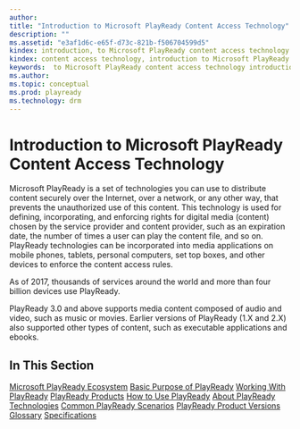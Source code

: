 ```yaml
---
author: 
title: "Introduction to Microsoft PlayReady Content Access Technology"
description: ""
ms.assetid: "e3af1d6c-e65f-d73c-821b-f506704599d5"
kindex: introduction, to Microsoft PlayReady content access technology
kindex: content access technology, introduction to Microsoft PlayReady
keywords:  to Microsoft PlayReady content access technology introduction,  introduction to Microsoft PlayReady content access technology
ms.author: 
ms.topic: conceptual
ms.prod: playready
ms.technology: drm
---
```



# Introduction to Microsoft PlayReady Content Access Technology

Microsoft PlayReady is a set of technologies you can use to distribute content securely over the Internet, over a network, or any other way, that prevents the unauthorized use of this content. This technology is used for defining, incorporating, and enforcing rights for digital media (content) chosen by the service provider and content provider, such as an expiration date, the number of times a user can play the content file, and so on. PlayReady technologies can be incorporated into media applications on mobile phones, tablets, personal computers, set top boxes, and other devices to enforce the content access rules.

As of 2017, thousands of services around the world and more than four billion devices use PlayReady.

PlayReady 3.0 and above supports media content composed of audio and video, such as music or movies. Earlier versions of PlayReady (1.X and 2.X) also supported other types of content, such as executable applications and ebooks. 

## In This Section

[Microsoft PlayReady Ecosystem](microsoftplayreadyecosystem.md)
[Basic Purpose of PlayReady](basicpurposeofplayready.md)
[Working With PlayReady](workingwithplayready.md)
[PlayReady Products](playreadyproducts.md)
[How to Use PlayReady](howtouseplayready.md)
[About PlayReady Technologies](aboutplayreadytechnologies.md)
[Common PlayReady Scenarios](commonplayreadyscenarios.md)
[PlayReady Product Versions](playreadyproductversions.md)
[Glossary](glossary.md)
[Specifications](../Specifications/specifications1.md)
